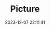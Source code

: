 ---
weight: 1
images:
- /images/edited/75.jpeg
title: Picture
date: 2023-12-07 22:11:41
tags: [luminarneo,work,ilce7m3,vase]
---